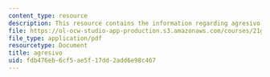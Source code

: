 ```yaml
---
content_type: resource
description: This resource contains the information regarding agresivo.
file: https://ol-ocw-studio-app-production.s3.amazonaws.com/courses/21g-701-spanish-i-fall-2003/fdb476eb6cf5ae5f17dd2add6e98c467_MIT21G_701F03_24adjpers.pdf
file_type: application/pdf
resourcetype: Document
title: agresivo
uid: fdb476eb-6cf5-ae5f-17dd-2add6e98c467
---
```

